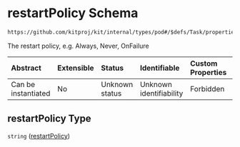 # restartPolicy Schema

```txt
https://github.com/kitproj/kit/internal/types/pod#/$defs/Task/properties/restartPolicy
```

The restart policy, e.g. Always, Never, OnFailure

| Abstract            | Extensible | Status         | Identifiable            | Custom Properties | Additional Properties | Access Restrictions | Defined In                                                            |
| :------------------ | :--------- | :------------- | :---------------------- | :---------------- | :-------------------- | :------------------ | :-------------------------------------------------------------------- |
| Can be instantiated | No         | Unknown status | Unknown identifiability | Forbidden         | Allowed               | none                | [pod.schema.json\*](../../out/pod.schema.json "open original schema") |

## restartPolicy Type

`string` ([restartPolicy](pod-defs-task-properties-restartpolicy.md))
